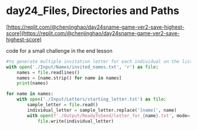 # day24_Files, Directories and Paths

[https://replit.com/@chenjinghao/day24sname-game-ver2-save-highest-score](https://replit.com/@chenjinghao/day24sname-game-ver2-save-highest-score)

code for a small challenge in the end lesson

```python
#to generate multiple invitation letter for each individual on the list
with open('./Input/Names/invited_names.txt', 'r') as file:
    names = file.readlines()
    names = [name.strip() for name in names]
    print(names)

for name in names:
    with open('./Input/Letters/starting_letter.txt') as file:
        sample_letter = file.read()
        individual_letter = sample_letter.replace('[name]', name)
        with open(f'./Output/ReadyToSend/letter_for_{name}.txt', mode='w') as file:
            file.write(individual_letter)
```